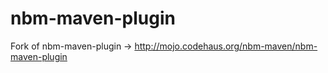 nbm-maven-plugin
================

Fork of nbm-maven-plugin -> http://mojo.codehaus.org/nbm-maven/nbm-maven-plugin
